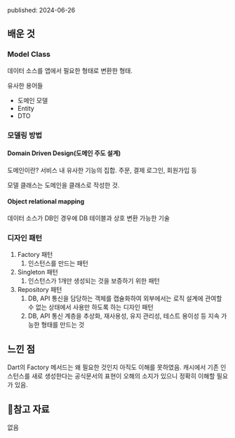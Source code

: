 published: 2024-06-26

## 배운 것
### Model Class
데이터 소스를 앱에서 필요한 형태로 변환한 형태.

유사한 용어들
- 도메인 모델
- Entity
- DTO

### 모델링 방법
#### Domain Driven Design(도메인 주도 설계)
도메인이란?
서비스 내 유사한 기능의 집합.
주문, 결제
로그인, 회원가입 등

모델 클래스는 도메인을 클래스로 작성한 것.

#### Object relational mapping
데이터 소스가 DB인 경우에 DB 테이블과 상호 변환 가능한 기술

### 디자인 패턴
1. Factory 패턴
	1. 인스턴스를 만드는 패턴
2. Singleton 패턴
	1. 인스턴스가 1개만 생성되는 것을 보증하기 위한 패턴
3. Repository 패턴
	1. DB, API 통신을 담당하는 객체를 캡슐화하여 외부에서는 로직 설계에 관여할 수 없는 상태에서 사용만 하도록 하는 디자인 패턴
	2. DB, API 통신 계층을 추상화, 재사용성, 유지 관리성, 테스트 용이성 등 지속 가능한 형태를 만드는 것
## 느낀 점 
Dart의 Factory 메서드는 왜 필요한 것인지 아직도 이해를 못하였음.
캐시에서 기존 인스턴스를 새로 생성한다는 공식문서의 표현이 오해의 소지가 있으니 정확히 이해할 필요가 있음.

## 참고 자료
없음